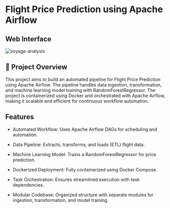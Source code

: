 
# Flight Price Prediction using Apache Airflow

## Web Interface
![voyage-analysis](https://github.com/user-attachments/assets/9899b809-18da-4f6b-80f1-0133c5c11b82)

## 📌 Project Overview

This project aims to build an automated pipeline for Flight Price Prediction using Apache Airflow. The pipeline handles data ingestion, transformation, and machine learning model training with RandomForestRegressor. The project is containerized using Docker and orchestrated with Apache Airflow, making it scalable and efficient for continuous workflow automation.

## Features

* Automated Workflow: Uses Apache Airflow DAGs for scheduling and automation.

* Data Pipeline: Extracts, transforms, and loads (ETL) flight data.

* Machine Learning Model: Trains a RandomForestRegressor for price prediction.

* Dockerized Deployment: Fully containerized using Docker Compose.

* Task Orchestration: Ensures streamlined execution with task dependencies.

* Modular Codebase: Organized structure with separate modules for ingestion, transformation, and model training.
